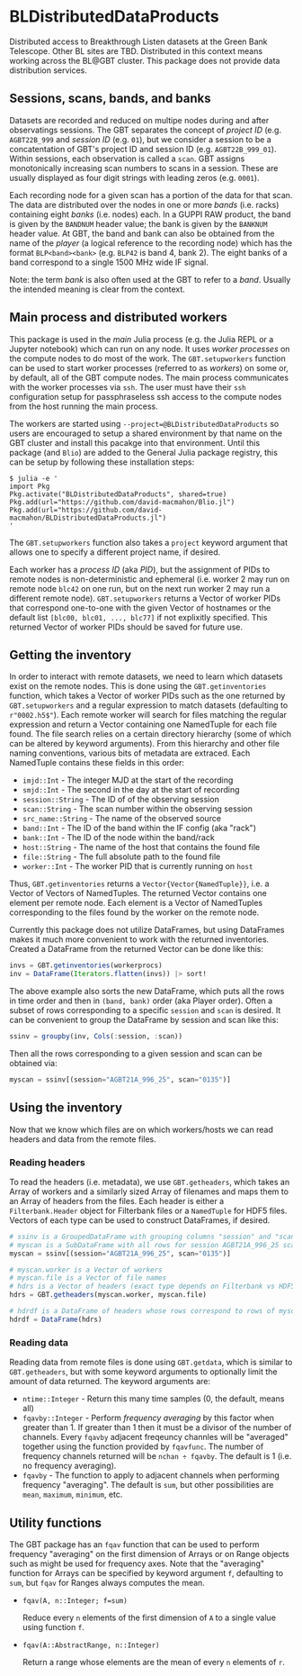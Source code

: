 # BLDistributedDataProducts

Distributed access to Breakthrough Listen datasets at the Green Bank Telescope.
Other BL sites are TBD.  Distributed in this context means working across the
BL@GBT cluster.  This package does not provide data distribution services.

## Sessions, scans, bands, and banks

Datasets are recorded and reduced on multipe nodes during and after observatings
sessions.  The GBT separates the concept of *project ID* (e.g. `AGBT22B_999` and
*session ID* (e.g. `01`), but we consider a session to be a concatentation of
GBT's project ID and session ID (e.g. `AGBT22B_999_01`).  Within sessions, each
observation is called a `scan`.  GBT assigns monotonically increasing scan
numbers to scans in a session.  These are usually displayed as four digit
strings with leading zeros (e.g. `0001`).

Each recording node for a given scan has a portion of the
data for that scan.  The data are distributed over the nodes in one or more
*bands* (i.e.  racks) containing eight *banks* (i.e. nodes) each.  In a GUPPI
RAW product, the band is given by the `BANDNUM` header value; the bank is given
by the `BANKNUM` header value.  At GBT, the band and bank can also be obtained
from the name of the *player* (a logical reference to the recording node) which
has the format `BLP<band><bank>` (e.g. `BLP42` is band 4, bank 2).  The eight
banks of a band correspond to a single 1500 MHz wide IF signal.

Note: the term *bank* is also often used at the GBT to refer to a *band*.
Usually the intended meaning is clear from the context.

## Main process and distributed workers

This package is used in the *main* Julia process (e.g. the Julia REPL or a
Jupyter notebook) which can run on any node.  It uses *worker processes* on the
compute nodes to do most of the work.  The `GBT.setupworkers` function can be
used to start worker processes (referred to as *workers*) on some or, by
default, all of the GBT compute nodes.  The main process communicates with the
worker processes via `ssh`.  The user must have their `ssh` configuration setup
for passphraseless ssh access to the compute nodes from the host running the
main process.

The workers are started using `--project=@BLDistributedDataProducts` so users
are encouraged to setup a shared environment by that name on the GBT cluster and
install this pacakge into that environment.  Until this package (and `Blio`) are
added to the General Julia package registry, this can be setup by following
these installation steps:

```
$ julia -e '
import Pkg
Pkg.activate("BLDistributedDataProducts", shared=true)
Pkg.add(url="https://github.com/david-macmahon/Blio.jl")
Pkg.add(url="https://github.com/david-macmahon/BLDistributedDataProducts.jl")
'
```

The `GBT.setupworkers` function also takes a `project` keyword argument that
allows one to specify a different project name, if desired.

Each worker has a *process ID* (aka *PID*), but the assignment of PIDs to remote
nodes is non-deterministic and ephemeral (i.e. worker 2 may run on remote node
`blc42` on one run, but on the next run worker 2 may run a different remote
node).  `GBT.setupworkers` returns a Vector of worker PIDs that correspond
one-to-one with the given Vector of hostnames or the default list
`[blc00, blc01, ..., blc77]` if not explixitly specified.  This returned Vector
of worker PIDs should be saved for future use.

## Getting the inventory

In order to interact with remote datasets, we need to learn which datasets exist
on the remote nodes.  This is done using the `GBT.getinventories` function,
which takes a Vector of worker PIDs such as the one returned by
`GBT.setupworkers` and a regular expression to match datasets (defaulting to
`r"0002.h5$"`).  Each remote worker will search for files matching the regular
expression and return a Vector containing one NamedTuple for each file found.
The file search relies on a certain directory hierarchy (some of which can be
altered by keyword arguments).  From this hierarchy and other file naming
conventions, various bits of metadata are extraced.  Each NamedTuple contains
these fields in this order:

- `imjd::Int` - The integer MJD at the start of the recording
- `smjd::Int` - The second in the day at the start of recording
- `session::String` - The ID of of the observing session
- `scan::String` - The scan number within the observing session
- `src_name::String` - The name of the observed source
- `band::Int` - The ID of the band within the IF config (aka "rack")
- `bank::Int` - The ID of the node within the band/rack
- `host::String` - The name of the host that contains the found file
- `file::String` - The full absolute path to the found file
- `worker::Int` - The worker PID that is currently running on `host`

Thus, `GBT.getinventories` returns a `Vector{Vector{NamedTuple}}`, i.e. a Vector
of Vectors of NamedTuples.  The returned Vector contains one element per remote
node.  Each element is a Vector of NamedTuples corresponding to the files found
by the worker on the remote node.

Currently this package does not utilize DataFrames, but using DataFrames makes
it much more convenient to work with the returned inventories.  Created a
DataFrame from the returned Vector can be done like this:

```julia
invs = GBT.getinventories(workerprocs)
inv = DataFrame(Iterators.flatten(invs)) |> sort!
```

The above example also sorts the new DataFrame, which puts all the rows in time
order and then in `(band, bank)` order (aka Player order).  Often a subset of
rows corresponding to a specific `session` and `scan` is desired.  It can be
convenient to group the DataFrame by session and scan like this:

```julia
ssinv = groupby(inv, Cols(:session, :scan))
```

Then all the rows corresponding to a given session and scan can be obtained via:

```julia
myscan = ssinv[(session="AGBT21A_996_25", scan="0135")]
```

## Using the inventory

Now that we know which files are on which workers/hosts we can read headers and
data from the remote files.

### Reading headers

To read the headers (i.e. metadata), we use `GBT.getheaders`, which takes an
Array of workers and a similarly sized Array of filenames and maps them to an
Array of headers from the files.  Each header is either a `Filterbank.Header`
object for Filterbank files or a `NamedTuple` for HDF5 files.  Vectors of each
type can be used to construct DataFrames, if desired.

```julia
# ssinv is a GroupedDataFrame with grouping columns "session" and "scan" as created above
# myscan is a SubDataFrame with all rows for session AGBT21A_996_25 scan 0135
myscan = ssinv[(session="AGBT21A_996_25", scan="0135")]

# myscan.worker is a Vector of workers
# myscan.file is a Vector of file names
# hdrs is a Vector of headers (exact type depends on Filterbank vs HDF5)
hdrs = GBT.getheaders(myscan.worker, myscan.file)

# hdrdf is a DataFrame of headers whose rows correspond to rows of myscan
hdrdf = DataFrame(hdrs)
```

### Reading data

Reading data from remote files is done using `GBT.getdata`, which is similar to
`GBT.getheaders`, but with some keyword arguments to optionally limit the amount
of data returned.  The keyword arguments are:

- `ntime::Integer` - Return this many time samples (0, the default, means all)
- `fqavby::Integer` - Perform *frequency averaging* by this factor when greater
  than 1.  If greater than 1 then it must be a divisor of the number of
  channels.  Every `fqavby` adjacent freqeuncy channles will be "averaged"
  together using the function provided by `fqavfunc`.  The number of frequency
  channels returned will be `nchan ÷ fqavby`.  The default is 1 (i.e. no
  frequency averaging).
- `fqavby` - The function to apply to adjacent channels when performing
  frequency "averaging".  The default is `sum`, but other possibilities are
  `mean`, `maximum`, `minimum`, etc.

## Utility functions

The GBT package has an `fqav` function that can be used to perform frequency
"averaging" on the first dimension of Arrays or on Range objects such as might
be used for frequency axes.  Note that the "averaging" function for Arrays can
be specified by keyword argument `f`, defaulting to `sum`, but `fqav` for Ranges
always computes the mean.

* `fqav(A, n::Integer; f=sum)`

  Reduce every `n` elements of the first dimension of `A` to a single value
  using function `f`.

* `fqav(A::AbstractRange, n::Integer)`

  Return a range whose elements are the mean of every `n` elements of `r`.
